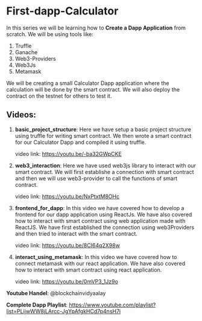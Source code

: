 # First-dapp-Calculator

In this series we will be learning how to **Create a Dapp Application** from scratch. We will be using tools like:

1. Truffle
2. Ganache
3. Web3-Providers
4. Web3Js
5. Metamask

We will be creating a small Calculator Dapp application where the calculation will be done by the smart contract. We will also deploy the contract on the testnet for 
others to test it.

## Videos:

1. **basic_project_structure**: Here we have setup a basic project structure using truffle for writing smart contract. We then wrote a smart contract for
our Calculator Dapp and compiled it using truffle. 

    video link: https://youtu.be/-ba32GWpCKE
    
2. **web3_interaction**: Here we have used web3js library to interact with our smart contract. We will first establishe a connection with smart contract and then we will 
use web3-provider to call the functions of smart contract.

    video link: https://youtu.be/NxPtxtM8OHc

3. **frontend_for_dapp**: In this video we have covered how to develop a frontend for our dapp application using ReactJs. We have also covered how to interact with smart contract using web application made with ReactJS. We have first established the connection using web3Providers and then tried to interact with the smart contract. 
    
    video link: https://youtu.be/8CI64q2X98w
    
4. **interact_using_metamask**: In this video we have covered how to connect metamask with our react application. We have also covered how to interact with smart contract using react application.
    
    video link: https://youtu.be/0mVP3_1Jz9o

**Youtube Handel**: @blockchainvidyaalay

**Complete Dapp Playlist**: https://www.youtube.com/playlist?list=PLijwWW8jLArcc-JgYpAfgkHCd7p4nsH7i  
